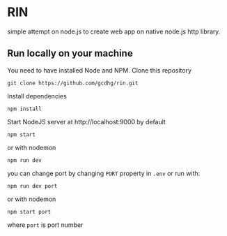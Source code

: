 # RIN

simple attempt on node.js to create web app on native node.js http library.

## Run locally on your machine

You need to have installed Node and NPM.
Clone this repository

```shell
git clone https://github.com/gcdhg/rin.git
```

Install dependencies

```shell
npm install
```

Start NodeJS server at http://localhost:9000 by default

```shell
npm start
```

or with nodemon

```shell
npm run dev
```

you can change port by changing `PORT` property in `.env` or run with:

```shell
npm run dev port
```

or with nodemon

```shell
npm start port
```

where `port` is port number
